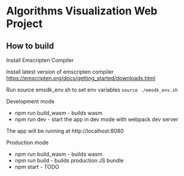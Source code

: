 # Algorithms Visualization Web Project

## How to build

Install Emscripten Compiler

Install latest version of emscripten compiler https://emscripten.org/docs/getting_started/downloads.html

Run source emsdk_env.sh to set env variables
`source ./emsdk_env.sh `

Development mode

* npm run build_wasm - builds wasm
* npm run dev - start the app in dev mode with webpack dev server

The app will be running at http://localhost:8080

Production mode

* npm run build_wasm - builds wasm
* npm run build - builds production JS bundle
* npm start - TODO
